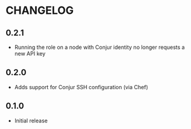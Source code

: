 # CHANGELOG

## 0.2.1

- Running the role on a node with Conjur identity no longer requests a new API key

## 0.2.0

- Adds support for Conjur SSH configuration (via Chef)

## 0.1.0
- Initial release
